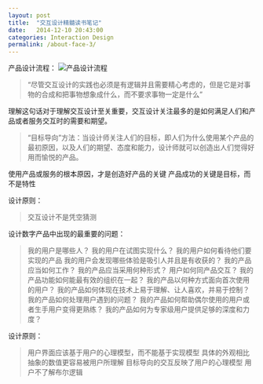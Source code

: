 ```yaml
---
layout: post
title:  "交互设计精髓读书笔记"
date:   2014-12-10 20:43:00
categories: Interaction Design
permalink: /about-face-3/
---
```


产品设计流程：
![产品设计流程](http://brickpm.com/images/IMG_3227.JPG)

> “尽管交互设计的实践也必须是有逻辑并且需要精心考虑的，但是它是对事物的合成和把事物想象成什么，而不要求事物一定是什么”

理解这句话对于理解交互设计至关重要，交互设计关注最多的是如何满足人们和产品或者服务交互时的需要和期望。


> “目标导向”方法：当设计师关注人们的目标，即人们为什么使用某个产品的最初原因，以及人们的期望、态度和能力，设计师就可以创造出人们觉得好用而愉悦的产品。

使用产品或服务的根本原因，才是创造好产品的关键
产品成功的关键是目标，而不是特性

设计原则：

> 交互设计不是凭空猜测

设计数字产品中出现的最重要的问题：

> 我的用户是哪些人？
我的用户在试图实现什么？
我的用户如何看待他们要实现的产品
我的用户会发现哪些体验是吸引人并且是有收获的？
我的产品应当如何工作？
我的产品应当采用何种形式？
用户如何同产品交互？
我的产品功能如何能最有效的组织在一起？
我的产品以何种方式面向首次使用的用户？
我的产品如何体现在技术上易于理解、让人喜欢，并易于控制？
我的产品如何处理用户遇到的问题？
我的产品如何帮助偶尔使用的用户或者生手用户变得更熟练？
我的产品如何为专家级用户提供足够的深度和力度？

设计原则：

> 用户界面应该基于用户的心理模型，而不能基于实现模型
具体的外观相比抽象的数值更容易被用户所理解
目标导向的交互反映了用户的心理模型
用户不了解布尔逻辑